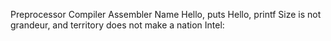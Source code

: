 Preprocessor
Compiler
Assembler
Name
Hello, puts
Hello, printf
Size is not grandeur, and territory does not make a nation
Intel:

